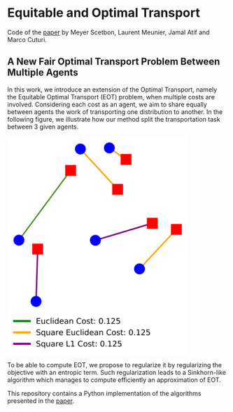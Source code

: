 # Equitable and Optimal Transport
Code of the [paper](https://arxiv.org/pdf/2006.07260.pdf) by Meyer Scetbon, Laurent Meunier, Jamal Atif and Marco Cuturi.

## A New Fair Optimal Transport Problem Between Multiple Agents
In this work, we introduce an extension of the Optimal Transport, namely the Equitable Optimal Transport (EOT) problem, when multiple costs are involved. Considering each cost as an agent, we aim to share equally between agents the work of transporting one distribution to another. In the following figure, we illustrate how our method split the transportation task between 3 given agents.

<a href="url"><img src="results/primal_W.png" align='center' height="500" ></a>

To be able to compute EOT, we propose to regularize it by regularizing the objective with an entropic term. Such regularization leads to a Sinkhorn-like algorithm which manages to compute efficiently an approximation of EOT. 

This repository contains a Python implementation of the algorithms presented in the [paper](https://arxiv.org/pdf/2006.07260.pdf).
